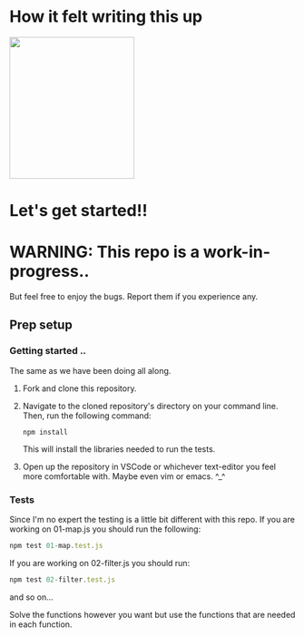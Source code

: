 # How it felt writing this up

<img src="https://media.giphy.com/media/K7StRcr7hagJpXROmb/giphy.gif" style="height: 250px; width: 220px"/>


# Let's get started!!

# WARNING: This repo is a work-in-progress..
But feel free to enjoy the bugs. Report them if you experience any.
## Prep setup

### Getting started ..
The same as we have been doing all along.

1. Fork and clone this repository.

1. Navigate to the cloned repository's directory on your command line. Then, run the following command:

   ```
   npm install
   ```

   This will install the libraries needed to run the tests.

1. Open up the repository in VSCode or whichever text-editor you feel more comfortable with. Maybe even vim or emacs. ^_^

### Tests

Since I'm no expert the testing is a little bit different with this repo. If you are working on 01-map.js you should run the following:

```javascript
npm test 01-map.test.js
```

If you are working on 02-filter.js you should run:

```javascript
npm test 02-filter.test.js
```
and so on...

Solve the functions however you want but use the functions that are needed in each function.